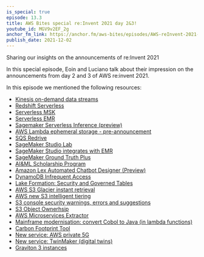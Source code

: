 ```yaml
---
is_special: true
episode: 13.3
title: AWS Bites special re:Invent 2021 day 2&3!
youtube_id: MGV9v2EF_2g
anchor_fm_link: https://anchor.fm/aws-bites/episodes/AWS-reInvent-2021-Day-23-Special-e1b4vm9
publish_date: 2021-12-02
---
```



Sharing our insights on the announcements of re:Invent 2021

In this special episode, Eoin and Luciano talk about their impression on the announcements from day 2 and 3 of AWS re:invent 2021.
   
In this episode we mentioned the following resources:

  - [Kinesis on-demand data streams](https://aws.amazon.com/about-aws/whats-new/2021/11/amazon-kinesis-data-streams-on-demand/) 
  - [Redshift Serverless](https://aws.amazon.com/about-aws/whats-new/2021/11/amazon-redshift-serverless/)
  - [Serverless MSK](https://aws.amazon.com/about-aws/whats-new/2021/11/amazon-msk-serverless-public-preview/)
  - [Serverless EMR](https://aws.amazon.com/blogs/big-data/announcing-amazon-emr-serverless-preview-run-big-data-applications-without-managing-servers/)
  - [Sagemaker Serverless Inference (preview)](https://aws.amazon.com/about-aws/whats-new/2021/12/amazon-sagemaker-serverless-inference/) 
  - [AWS Lambda ephemeral storage - pre-announcement](https://twitter.com/julian_wood/status/1465842874457763840)
  - [SQS Redrive](https://aws.amazon.com/blogs/aws/enhanced-dlq-management-sqs/)
  - [SageMaker Studio Lab](https://aws.amazon.com/about-aws/whats-new/2021/12/amazon-sagemaker-studio-lab-no-configuration-ml-service/)
  - [SageMaker Studio integrates with EMR](https://aws.amazon.com/about-aws/whats-new/2021/12/amazon-sagemaker-studio-data-notebook-integration-emr/)
  - [SageMaker Ground Truth Plus](https://aws.amazon.com/about-aws/whats-new/2021/12/amazon-sagemaker-ground-truth-plus/)
  - [AI&ML Scholarship Program](https://aws.amazon.com/about-aws/whats-new/2021/12/aws-ai-ml-scholarship-program-intel-udacity-workforce/) 
  - [Amazon Lex Automated Chatbot Designer (Preview)](https://aws.amazon.com/about-aws/whats-new/2021/12/amazon-lex-automated-chatbox-designer/)
  - [DynamoDB Infrequent Access](https://aws.amazon.com/about-aws/whats-new/2021/12/amazon-dynamodb-standard-infrequent-access-table-class/)
  - [Lake Formation: Security and Governed Tables](https://aws.amazon.com/about-aws/whats-new/2021/11/amazon-athena-lake-formation-security-table-features/)
  - [AWS S3 Glacier instant retrieval](https://aws.amazon.com/about-aws/whats-new/2021/11/amazon-s3-glacier-instant-retrieval-storage-class/) 
  - [AWS new S3 intelligent tiering](https://aws.amazon.com/about-aws/whats-new/2021/11/amazon-cloudwatch-evidently-feature-experimentation-safer-launches/)
  - [S3 console security warnings, errors and suggestions](https://aws.amazon.com/about-aws/whats-new/2021/11/amazon-s3-console-warnings-errors-suggestions-iam-access-analyzer/)
  - [S3 Object Ownerhsip](https://aws.amazon.com/about-aws/whats-new/2021/11/amazon-s3-object-ownership-simplify-access-management-data-s3/)
  - [AWS Microservices Extractor](https://aws.amazon.com/microservice-extractor/)
  - [Mainframe modernisation: convert Cobol to Java (in lambda functions)](https://aws.amazon.com/about-aws/whats-new/2021/11/introducing-aws-mainframe-modernization/)
  - [Carbon Footprint Tool](https://www.aboutamazon.com/news/aws/aws-re-invent-2021-what-you-need-to-know)
  - [New service: AWS private 5G](https://aws.amazon.com/about-aws/whats-new/2021/11/preview-aws-private-5g/)
  - [New service: TwinMaker (digital twins)](https://aws.amazon.com/about-aws/whats-new/2021/11/aws-iot-twinmaker-build-digital-twins/)
  - [Graviton 3 instances](https://aws.amazon.com/about-aws/whats-new/2021/11/amazon-ec2-c7g-instances-aws-graviton3-processors/)